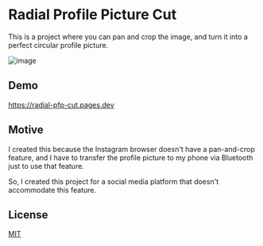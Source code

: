 # Radial Profile Picture Cut
This is a project where you can pan and crop the image, and turn it into a perfect circular profile picture.

![image](https://github.com/user-attachments/assets/0e89173d-3999-481c-b0cc-76a7dfa0e455)

## Demo
https://radial-pfp-cut.pages.dev

## Motive
I created this because the Instagram browser doesn't have a pan-and-crop feature, and I have to transfer the profile picture to my phone via Bluetooth just to use that feature.

So, I created this project for a social media platform that doesn't accommodate this feature.

## License
[MIT](LICENSE)
